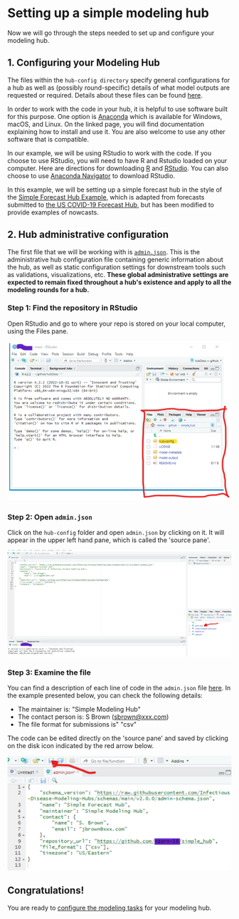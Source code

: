 # Setting up a simple modeling hub  

Now we will go through the steps needed to set up and configure your modeling hub.  

## 1. Configuring your Modeling Hub  

The files within the `hub-config directory` specify general configurations for a hub as well as (possibly round-specific) details of what model outputs are requested or required. Details about these files can be found [here](../user-guide/hub-config.md).  

In order to work with the code in your hub, it is helpful to use software built for this purpose. One option is [Anaconda](https://docs.anaconda.com/free/) which is available for Windows, macOS, and Linux. On the linked page, you will find documentation explaining how to install and use it. You are also welcome to use any other software that is compatible.  

In our example, we will be using RStudio to work with the code. If you choose to use RStudio, you will need to have R and Rstudio loaded on your computer. Here are directions for downloading  [R](https://cran.rstudio.com/) and [RStudio](https://posit.co/download/rstudio-desktop/). You can also choose to use [Anaconda Navigator](https://docs.anaconda.com/free/navigator/) to download RStudio.  

In this example, we will be setting up a simple forecast hub in the style of the [Simple Forecast Hub Example](https://github.com/Infectious-Disease-Modeling-Hubs/example-simple-forecast-hub), which is adapted from forecasts submitted to [the US COVID-19 Forecast Hub](https://github.com/reichlab/covid19-forecast-hub), but has been modified to provide examples of nowcasts.  

## 2. Hub administrative configuration  

The first file that we will be working with is [`admin.json`](../user-guide/hub-config.md#hub-administrative-configuration-admin-json-interactive-schema). This is the administrative hub configuration file containing generic information about the hub, as well as static configuration settings for downstream tools such as validations, visualizations, etc. **These global administrative settings are expected to remain fixed throughout a hub's existence and apply to all the modeling rounds for a hub.**  

### Step 1: Find the repository in RStudio  

Open RStudio and go to where your repo is stored on your local computer, using the Files pane.  

![Screenshot of how to find repository in RStudio](../images/files_pane.png)  

### Step 2: Open `admin.json`  

Click on the `hub-config` folder and open `admin.json` by clicking on it. It will appear in the upper left hand pane, which is called the 'source pane'.  

![Screenshot of how to find the admin.json file in RStudio](../images/source_pane.png)  

### Step 3: Examine the file  

You can find a description of each line of code in the  `admin.json` file [here](../user-guide/hub-config.md#hub-administrative-configuration-admin-json-interactive-schema). In the example presented below, you can check the following details:  
- The maintainer is: "Simple Modeling Hub"  
- The contact person is: S Brown (sbrown@xxx.com)  
- The file format for submissions is" "csv"  
  
The code can be edited directly on the 'source pane' and saved by clicking on the disk icon indicated by the red arrow below.  

![Screenshot of how to edit and save the admin.json file in RStudio](../images/admin_json.png)  

## Congratulations!  

You are ready to [configure the modeling tasks](tasks-config.md) for your modeling hub.  

